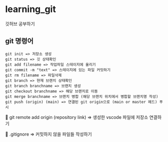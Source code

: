 # learning_git
깃허브 공부하기

## git 명령어

```
git init => 저장소 생성
git status => 깃 상태확인
git add filename => 작업파일 스테이지에 올리기
git commit -m "text" => 스테이지에 있는 파일 커밋하기
git rm filename => 파일삭제
git branch => 현재 브랜치 상태확인
git branch branchname => 브랜치 생성
git checkout branchname => 해당 브랜치로 이동
git merge branchname => 브랜치 병합 (해당 브랜치 위치에서 병합할 브랜치명 작성)
git push (origin) (main) => 연결된 git origin으로 (main or master 헤드) 푸시

```

📌 git remote add origin (repository link) => 생성한 vscode 파일에 저장소 연결하기

📌 .gitignore => 커밋하지 않을 파일들 작성하기
